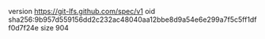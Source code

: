 version https://git-lfs.github.com/spec/v1
oid sha256:9b957d559156dd2c232ac48040aa12bbe8d9a54e6e299a7f5c5ff1dff0d7f24e
size 904
